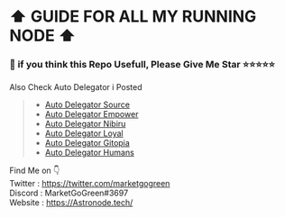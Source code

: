 # ⬆️ GUIDE FOR ALL MY RUNNING NODE ⬆️
### 🙏 if you think this Repo Usefull, Please Give Me Star ⭐⭐⭐⭐⭐
Also Check Auto Delegator i Posted
>- [Auto Delegator Source](https://github.com/mggnet/auto-delegate-source)
>- [Auto Delegator Empower](https://github.com/mggnet/auto-delegate-empower)
>- [Auto Delegator Nibiru](https://github.com/mggnet/auto-delegate-nibiru)
>- [Auto Delegator Loyal](https://github.com/mggnet/auto-delegate-loyal)
>- [Auto Delegator Gitopia](https://github.com/mggnet/auto-delegate-gitopia)
>- [Auto Delegator Humans](https://github.com/mggnet/auto-delegate-humans)

Find Me on 👇 <br>
Twitter : https://twitter.com/marketgogreen <br>
Discord : MarketGoGreen#3697 <br>
Website : https://Astronode.tech/
